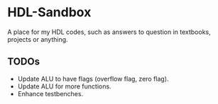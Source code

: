 # HDL-Sandbox
A place for my HDL codes, such as answers to question in textbooks, projects or anything.

## TODOs
- Update ALU to have flags (overflow flag, zero flag).
- Update ALU for more functions.
- Enhance testbenches.
